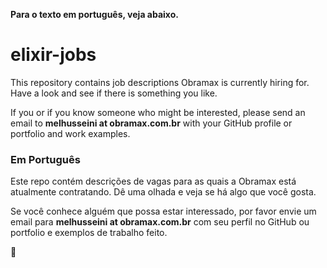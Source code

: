 **Para o texto em português, veja abaixo.**

# elixir-jobs

This repository contains job descriptions Obramax is currently hiring for. Have a look and see if there is something you like.

If you or if you know someone who might be interested, please send an email to **melhusseini at obramax.com.br** with your GitHub profile or portfolio and work examples.

### Em Português

Este repo contém descrições de vagas para as quais a Obramax está atualmente contratando. Dê uma olhada e veja se há algo que você gosta.

Se você conhece alguém que possa estar interessado, por favor envie um email para **melhusseini at obramax.com.br** com seu perfil no GitHub ou portfolio e exemplos de trabalho feito.

🙂
